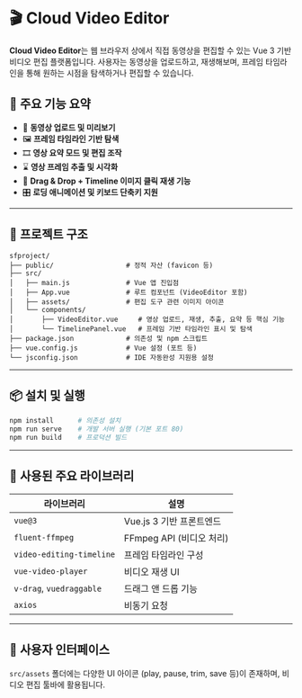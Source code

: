 # 🎬 Cloud Video Editor

**Cloud Video Editor**는 웹 브라우저 상에서 직접 동영상을 편집할 수 있는 Vue 3 기반 비디오 편집 플랫폼입니다. 사용자는 동영상을 업로드하고, 재생해보며, 프레임 타임라인을 통해 원하는 시점을 탐색하거나 편집할 수 있습니다.

## 📌 주요 기능 요약

* 🔄 **동영상 업로드 및 미리보기**
* 🖼 **프레임 타임라인 기반 탐색**
* 🎞️ **영상 요약 모드 및 편집 조작**
* ⌛ **영상 프레임 추출 및 시각화**
* 🔧 **Drag & Drop + Timeline 이미지 클릭 재생 기능**
* 🎛 **로딩 애니메이션 및 키보드 단축키 지원**

---

## 📁 프로젝트 구조

```
sfproject/
├── public/                  # 정적 자산 (favicon 등)
├── src/
│   ├── main.js              # Vue 앱 진입점
│   ├── App.vue              # 루트 컴포넌트 (VideoEditor 포함)
│   ├── assets/              # 편집 도구 관련 이미지 아이콘
│   └── components/
│       ├── VideoEditor.vue     # 영상 업로드, 재생, 추출, 요약 등 핵심 기능
│       └── TimelinePanel.vue   # 프레임 기반 타임라인 표시 및 탐색
├── package.json             # 의존성 및 npm 스크립트
├── vue.config.js            # Vue 설정 (포트 등)
└── jsconfig.json            # IDE 자동완성 지원용 설정
```

---

## 📦 설치 및 실행

```bash
npm install      # 의존성 설치
npm run serve    # 개발 서버 실행 (기본 포트 80)
npm run build    # 프로덕션 빌드
```

---

## 🔧 사용된 주요 라이브러리

| 라이브러리                    | 설명                  |
| ------------------------ | ------------------- |
| `vue@3`                  | Vue.js 3 기반 프론트엔드   |
| `fluent-ffmpeg`          | FFmpeg API (비디오 처리) |
| `video-editing-timeline` | 프레임 타임라인 구성         |
| `vue-video-player`       | 비디오 재생 UI           |
| `v-drag`, `vuedraggable` | 드래그 앤 드롭 기능         |
| `axios`                  | 비동기 요청              |

---

## 🎨 사용자 인터페이스

`src/assets` 폴더에는 다양한 UI 아이콘 (play, pause, trim, save 등)이 존재하며, 비디오 편집 툴바에 활용됩니다.
